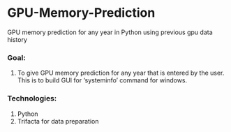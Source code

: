 # GPU-Memory-Prediction
GPU memory prediction for any year in Python using previous gpu data history

### Goal:
1. To give GPU memory prediction for any year that is entered by the user. This is to build GUI for ‘systeminfo’ command for windows.


### Technologies:
1. Python
2. Trifacta for data preparation


